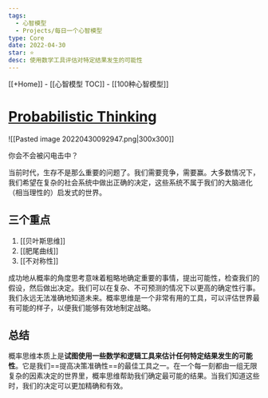 ```yaml
---
tags:
  - 心智模型
  - Projects/每日一个心智模型
type: Core
date: 2022-04-30
star: ⭐
desc: 使用数学工具评估对特定结果发生的可能性
---
```

[[+Home]] - [[心智模型 TOC]] - [[100种心智模型]]


# **[Probabilistic Thinking](https://fs.blog/2018/05/probabilistic-thinking/)**

![[Pasted image 20220430092947.png|300x300]]

你会不会被闪电击中？


当前时代，生存不是那么重要的问题了。我们需要竞争，需要赢。大多数情况下，我们希望在复杂的社会系统中做出正确的决定，这些系统不属于我们的大脑进化（相当理性的）启发式的世界。

## 三个重点
1. [[贝叶斯思维]]
2. [[肥尾曲线]]
3. [[不对称性]]



成功地从概率的角度思考意味着粗略地确定重要的事情，提出可能性，检查我们的假设，然后做出决定。我们可以在复杂、不可预测的情况下以更高的确定性行事。我们永远无法准确地知道未来。概率思维是一个非常有用的工具，可以评估世界最有可能的样子，以便我们能够有效地制定战略。



## 总结
概率思维本质上是**试图使用一些数学和逻辑工具来估计任何特定结果发生的可能性**。它是我们==提高决策准确性==的最佳工具之一。在一个每一刻都由一组无限复杂的因素决定的世界里，概率思维帮助我们确定最可能的结果。当我们知道这些时，我们的决定可以更加精确和有效。

